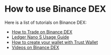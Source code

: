 # How to use Binance DEX

Here is a list of tutorials on Binance DEX:

* [How to Trade on Binance DEX](./tutorial/how-to-trade-on-binance-dex.md)
* [Ledger Nano S Usage Guide](./tutorial/ledger-nano-s-usage-guide.md)
* [How to create your wallet with Trust Wallet](./tutorial/how-to-create-a-wallet-on-trustwallet.md)
* [Videos on Binance DEX](./tutorial/videos.md)
